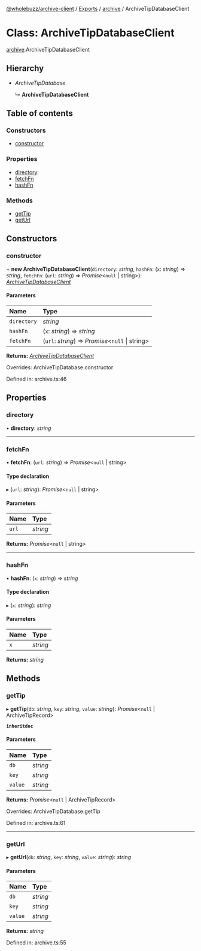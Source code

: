 [@wholebuzz/archive-client](../README.md) / [Exports](../modules.md) / [archive](../modules/archive.md) / ArchiveTipDatabaseClient

# Class: ArchiveTipDatabaseClient

[archive](../modules/archive.md).ArchiveTipDatabaseClient

## Hierarchy

- *ArchiveTipDatabase*

  ↳ **ArchiveTipDatabaseClient**

## Table of contents

### Constructors

- [constructor](archive.archivetipdatabaseclient.md#constructor)

### Properties

- [directory](archive.archivetipdatabaseclient.md#directory)
- [fetchFn](archive.archivetipdatabaseclient.md#fetchfn)
- [hashFn](archive.archivetipdatabaseclient.md#hashfn)

### Methods

- [getTip](archive.archivetipdatabaseclient.md#gettip)
- [getUrl](archive.archivetipdatabaseclient.md#geturl)

## Constructors

### constructor

\+ **new ArchiveTipDatabaseClient**(`directory`: *string*, `hashFn`: (`x`: *string*) => *string*, `fetchFn`: (`url`: *string*) => *Promise*<``null`` \| string\>): [*ArchiveTipDatabaseClient*](archive.archivetipdatabaseclient.md)

#### Parameters

| Name | Type |
| :------ | :------ |
| `directory` | *string* |
| `hashFn` | (`x`: *string*) => *string* |
| `fetchFn` | (`url`: *string*) => *Promise*<``null`` \| string\> |

**Returns:** [*ArchiveTipDatabaseClient*](archive.archivetipdatabaseclient.md)

Overrides: ArchiveTipDatabase.constructor

Defined in: archive.ts:46

## Properties

### directory

• **directory**: *string*

___

### fetchFn

• **fetchFn**: (`url`: *string*) => *Promise*<``null`` \| string\>

#### Type declaration

▸ (`url`: *string*): *Promise*<``null`` \| string\>

#### Parameters

| Name | Type |
| :------ | :------ |
| `url` | *string* |

**Returns:** *Promise*<``null`` \| string\>

___

### hashFn

• **hashFn**: (`x`: *string*) => *string*

#### Type declaration

▸ (`x`: *string*): *string*

#### Parameters

| Name | Type |
| :------ | :------ |
| `x` | *string* |

**Returns:** *string*

## Methods

### getTip

▸ **getTip**(`db`: *string*, `key`: *string*, `value`: *string*): *Promise*<``null`` \| ArchiveTipRecord\>

**`inheritdoc`**

#### Parameters

| Name | Type |
| :------ | :------ |
| `db` | *string* |
| `key` | *string* |
| `value` | *string* |

**Returns:** *Promise*<``null`` \| ArchiveTipRecord\>

Overrides: ArchiveTipDatabase.getTip

Defined in: archive.ts:61

___

### getUrl

▸ **getUrl**(`db`: *string*, `key`: *string*, `value`: *string*): *string*

#### Parameters

| Name | Type |
| :------ | :------ |
| `db` | *string* |
| `key` | *string* |
| `value` | *string* |

**Returns:** *string*

Defined in: archive.ts:55

